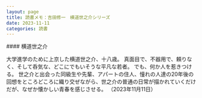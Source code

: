 ```yaml
---
layout: page
title: 読書メモ：吉田修一　横道世之介シリーズ
date: 2023-11-11
categories: 読書
---
```

<div id="1"></div>
#### 横道世之介

大学進学のために上京した横道世之介、十八歳。
真面目で、不器用で、頼りなく、そして呑気な、どこにでもいそうな平凡な若者。
でも、何か人を惹きつける。
世之介と出会った同級生や先輩、アパートの住人、憧れの人達の20年後の回想をところどころに織り交ぜながら、世之介の普通の日常が描かれていくだけだが、なぜか懐かしい青春を感じさせる。
（2023年11月11日）

